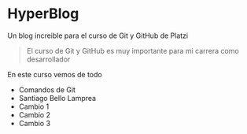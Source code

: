 # HyperBlog
Un blog increible para el curso de Git y GitHub de Platzi
>El curso de Git y GitHub es muy importante para mi carrera como desarrollador

En este curso vemos de todo
* Comandos de Git
* Santiago Bello Lamprea
* Cambio 1
* Cambio 2
* Cambio 3
